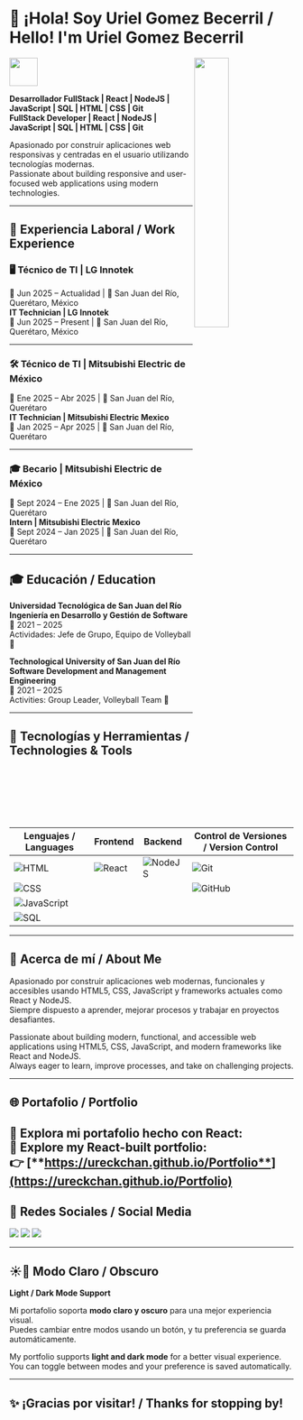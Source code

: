 # 👋 ¡Hola! Soy Uriel Gomez Becerril / Hello! I'm Uriel Gomez Becerril

<img src="https://media.giphy.com/media/mGcNjsfWAjY5AEZNw6/giphy.gif" width="50">  
<img align="right" src="https://media4.giphy.com/media/v1.Y2lkPTc5MGI3NjExOWZoY3ZhM3F1cG5uNWlwZGQ0Zzh4ZDJranBxaG93MHl5bzA0bDJkYyZlcD12MV9pbnRlcm5hbF9naWZfYnlfaWQmY3Q9Zw/13HBDT4QSTpveU/giphy.gif" width="35%">

**Desarrollador FullStack | React | NodeJS | JavaScript | SQL | HTML | CSS | Git**  
**FullStack Developer | React | NodeJS | JavaScript | SQL | HTML | CSS | Git**

Apasionado por construir aplicaciones web responsivas y centradas en el usuario utilizando tecnologías modernas.  
Passionate about building responsive and user-focused web applications using modern technologies.

---

## 💼 Experiencia Laboral / Work Experience

### 🖥️ Técnico de TI | LG Innotek  
📅 Jun 2025 – Actualidad | 📍 San Juan del Río, Querétaro, México  
**IT Technician | LG Innotek**  
📅 Jun 2025 – Present | 📍 San Juan del Río, Querétaro, México

---

### 🛠️ Técnico de TI | Mitsubishi Electric de México  
📅 Ene 2025 – Abr 2025 | 📍 San Juan del Río, Querétaro  
**IT Technician | Mitsubishi Electric Mexico**  
📅 Jan 2025 – Apr 2025 | 📍 San Juan del Río, Querétaro

---

### 🎓 Becario | Mitsubishi Electric de México  
📅 Sept 2024 – Ene 2025 | 📍 San Juan del Río, Querétaro  
**Intern | Mitsubishi Electric Mexico**  
📅 Sept 2024 – Jan 2025 | 📍 San Juan del Río, Querétaro

---

## 🎓 Educación / Education

**Universidad Tecnológica de San Juan del Río**  
**Ingeniería en Desarrollo y Gestión de Software**  
📅 2021 – 2025  
Actividades: Jefe de Grupo, Equipo de Volleyball 🏐  

**Technological University of San Juan del Río**  
**Software Development and Management Engineering**  
📅 2021 – 2025  
Activities: Group Leader, Volleyball Team 🏐

---

## 🚀 Tecnologías y Herramientas / Technologies & Tools

| Lenguajes / Languages | Frontend | Backend | Control de Versiones / Version Control |
|----------------------|----------|---------|----------------------------------------|
| ![HTML](https://img.shields.io/badge/HTML5-E34F26?style=for-the-badge&logo=html5&logoColor=white) | ![React](https://img.shields.io/badge/React-20232A?style=for-the-badge&logo=react&logoColor=61DAFB) | ![NodeJS](https://img.shields.io/badge/Node.js-339933?style=for-the-badge&logo=node.js&logoColor=white) | ![Git](https://img.shields.io/badge/Git-F05032?style=for-the-badge&logo=git&logoColor=white) |
| ![CSS](https://img.shields.io/badge/CSS3-1572B6?style=for-the-badge&logo=css3&logoColor=white) | | | ![GitHub](https://img.shields.io/badge/GitHub-181717?style=for-the-badge&logo=github&logoColor=white) |
| ![JavaScript](https://img.shields.io/badge/JavaScript-F7DF1E?style=for-the-badge&logo=javascript&logoColor=black) | | | |
| ![SQL](https://img.shields.io/badge/SQL-4479A1?style=for-the-badge&logo=postgresql&logoColor=white) | | | |

---

## 🧠 Acerca de mí / About Me

Apasionado por construir aplicaciones web modernas, funcionales y accesibles usando HTML5, CSS, JavaScript y frameworks actuales como React y NodeJS.  
Siempre dispuesto a aprender, mejorar procesos y trabajar en proyectos desafiantes.  

Passionate about building modern, functional, and accessible web applications using HTML5, CSS, JavaScript, and modern frameworks like React and NodeJS.  
Always eager to learn, improve processes, and take on challenging projects.

---

## 🌐 Portafolio / Portfolio

🔗 Explora mi portafolio hecho con React:  
🔗 Explore my React-built portfolio:  
👉 [**https://ureckchan.github.io/Portfolio**](https://ureckchan.github.io/Portfolio)
---

## 📱 Redes Sociales / Social Media

<p>
  <a href="https://www.instagram.com/uriel_gom3z"><img src="https://img.icons8.com/fluent/48/000000/instagram-new.png"/></a>
  <a href="https://www.linkedin.com/in/uriel-gomez-becerril"><img src="https://img.icons8.com/color/48/000000/linkedin.png"/></a>
  <a href="https://www.facebook.com/UrielGomezYT"><img src="https://img.icons8.com/color/48/000000/facebook.png"/></a>
</p>

---

## ☀️🌙 Modo Claro / Obscuro  
**Light / Dark Mode Support**

Mi portafolio soporta **modo claro y oscuro** para una mejor experiencia visual.  
Puedes cambiar entre modos usando un botón, y tu preferencia se guarda automáticamente.  

My portfolio supports **light and dark mode** for a better visual experience.  
You can toggle between modes and your preference is saved automatically.

---

## ✨ ¡Gracias por visitar! / Thanks for stopping by!
